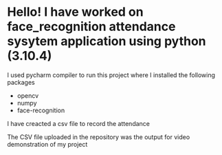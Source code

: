 # Hello! I have worked on face_recognition attendance sysytem application using python (3.10.4)

I used pycharm compiler to run this project
where I installed the following packages
- opencv
- numpy
- face-recognition

I have creacted a csv file to record the attendance 

The CSV file uploaded in the repository was the output for video demonstration of my project
